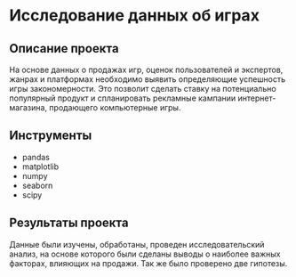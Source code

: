 # Исследование данных об играх

## Описание проекта
На основе данных о продажах игр, оценок пользователей и экспертов, жанрах и платформах необходимо выявить определяющие успешность игры закономерности. Это позволит сделать ставку на потенциально популярный продукт и спланировать рекламные кампании интернет-магазина, продающего компьютерные игры. 

## Инструменты
* pandas
* matplotlib
* numpy
* seaborn
* scipy

## Результаты проекта
Данные были изучены, обработаны, проведен исследовательский анализ, на основе которого были сделаны выводы о наиболее важных факторах, влияющих на продажи. Так же было проверено две гипотезы.
